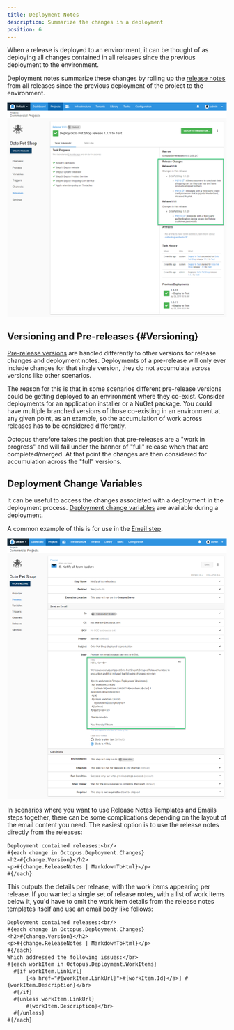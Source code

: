 ```yaml
---
title: Deployment Notes
description: Summarize the changes in a deployment
position: 6
---
```


When a release is deployed to an environment, it can be thought of as deploying all changes contained in all releases since the previous deployment to the environment.

Deployment notes summarize these changes by rolling up the [release notes](/docs/deployment-process/releases/release-notes.md) from all releases since the previous deployment of the project to the environment.  

![Deployment notes](images/deployment-notes.png)

## Versioning and Pre-releases  {#Versioning}

[Pre-release versions](/docs/packaging-applications/create-packages/versioning.md#semver) are handled differently to other versions for release changes and deployment notes. Deployments of a pre-release will only ever include changes for that single version, they do not accumulate across versions like other scenarios.

The reason for this is that in some scenarios different pre-release versions could be getting deployed to an environment where they co-exist. Consider deployments for an application installer or a NuGet package. You could have multiple branched versions of those co-existing in an environment at any given point, as an example, so the accumulation of work across releases has to be considered differently.

Octopus therefore takes the position that pre-releases are a "work in progress" and will fail under the banner of "full" release when that are completed/merged. At that point the changes are then considered for accumulation across the "full" versions.

## Deployment Change Variables

It can be useful to access the changes associated with a deployment in the deployment process.
[Deployment change variables](/docs/deployment-process/variables/system-variables.md#deployment-notes) are available during a deployment.

A common example of this is for use in the [Email step](/docs/deployment-process/steps/email-notifications.md).  

![Deployment notes variables in email step](images/deployment-notes-email-step.png)

In scenarios where you want to use Release Notes Templates and Emails steps together, there can be some complications depending on the layout of the email content you need. The easiest option is to use the release notes directly from the releases:

```
Deployment contained releases:<br/>
#{each change in Octopus.Deployment.Changes}
<h2>#{change.Version}</h2>
<p>#{change.ReleaseNotes | MarkdownToHtml}</p>
#{/each}

```

This outputs the details per release, with the work items appearing per release. If you wanted a single set of release notes, with a list of work items below it, you'd have to omit the work item details from the release notes templates itself and use an email body like follows:

```
Deployment contained releases:<br/>
#{each change in Octopus.Deployment.Changes}
<h2>#{change.Version}</h2>
<p>#{change.ReleaseNotes | MarkdownToHtml}</p>
#{/each}
Which addressed the following issues:</br>
#{each workItem in Octopus.Deployment.WorkItems}
  #{if workItem.LinkUrl}
      [<a href="#{workItem.LinkUrl}">#{workItem.Id}</a>] #{workItem.Description}</br>
  #{/if}
  #{unless workItem.LinkUrl}
      #{workItem.Description}</br>
  #{/unless}
#{/each}
```
